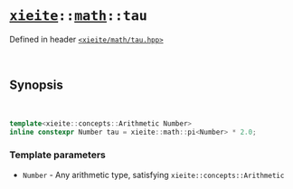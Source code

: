 # [`xieite`](../../README.md)`::`[`math`](../../docs/math.md)`::tau`
Defined in header [`<xieite/math/tau.hpp>`](../../include/xieite/math/tau.hpp)

<br/>

## Synopsis

<br/>

```cpp
template<xieite::concepts::Arithmetic Number>
inline constexpr Number tau = xieite::math::pi<Number> * 2.0;
```
### Template parameters
- `Number` - Any arithmetic type, satisfying `xieite::concepts::Arithmetic`
